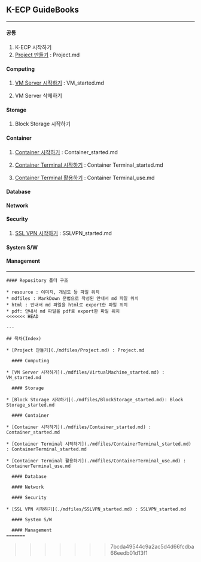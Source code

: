 ## K-ECP GuideBooks

---


#### 공통

1. K-ECP 시작하기
2. [Project 만들기](./mdfiles/Project.md) : Project.md

#### Computing

1. [VM Server 시작하기](./mdfiles/VM_started.md) : VM_started.md

2. VM Server 삭제하기

#### Storage

1. Block Storage 시작하기

#### Container

1. [Container 시작하기](./mdfiles/Container_started.md) : Container_started.md

2. [Container Terminal 시작하기](./mdfiles/Container%20Terminal_started.md) : Container Terminal_started.md

3. [Container Terminal 활용하기](./mdfiles/Container%20Terminal_CLI.md) : Container Terminal_use.md

#### Database

#### Network

#### Security

1. [SSL VPN 시작하기](./mdfiles/SSLVPN_started.md) : SSLVPN_started.md

#### System S/W

#### Management

---

```
#### Repository 폴더 구조

* resource : 이미지, 개념도 등 파일 위치
* mdfiles : MarkDown 문법으로 작성된 안내서 md 파일 위치
* html : 안내서 md 파일을 html로 export한 파일 위치
* pdf: 안내서 md 파일을 pdf로 export한 파일 위치
<<<<<<< HEAD

---

## 목차(Index)

* [Project 만들기](./mdfiles/Project.md) : Project.md
  
  #### Computing

* [VM Server 시작하기](./mdfiles/VirtualMachine_started.md) : VM_started.md
  
  #### Storage

* [Block Storage 시작하기](./mdfiles/BlockStorage_started.md): Block Storage_started.md
  
  #### Container

* [Container 시작하기](./mdfiles/Container_started.md) : Container_started.md

* [Container Terminal 시작하기](./mdfiles/ContainerTerminal_started.md) : ContainerTerminal_started.md

* [Container Terminal 활용하기](./mdfiles/ContainerTerminal_use.md) : ContainerTerminal_use.md
  
  #### Database
  
  #### Network
  
  #### Security

* [SSL VPN 시작하기](./mdfiles/SSLVPN_started.md) : SSLVPN_started.md
  
  #### System S/W
  
  #### Management
=======
```
>>>>>>> 7bcda49544c9a2ac5d4d66fcdba66eedb01d13f1

